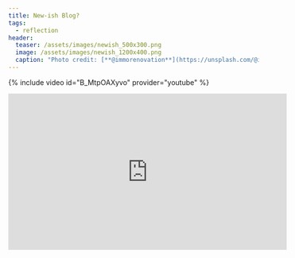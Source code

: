 ```yaml
---
title: New-ish Blog?
tags: 
  - reflection
header:
  teaser: /assets/images/newish_500x300.png
  image: /assets/images/newish_1200x400.png
  caption: "Photo credit: [**@immorenovation**](https://unsplash.com/@immorenovation)" # "Photo credit: [**Unsplash**](https://unsplash.com)"
---
```


{% include video id="B_MtpOAXyvo" provider="youtube" %}

<iframe width="560" height="315" src="https://www.youtube.com/embed/B_MtpOAXyvo?title="YouTube video player" frameborder="0" allow="accelerometer; autoplay; clipboard-write; encrypted-media; gyroscope; picture-in-picture; web-share" allowfullscreen></iframe>
